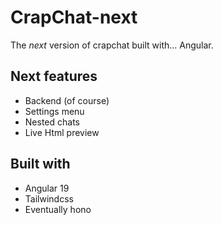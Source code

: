 # CrapChat-next

The *next* version of crapchat built with... Angular.

## Next features
- Backend (of course)
- Settings menu
- Nested chats
- Live Html preview

## Built with
- Angular 19
- Tailwindcss
- Eventually hono
